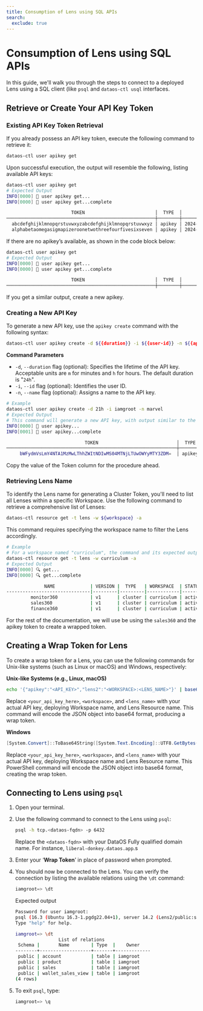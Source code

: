 ```yaml
---
title: Consumption of Lens using SQL APIs
search: 
  exclude: true
---
```


# Consumption of Lens using SQL APIs

In this guide, we'll walk you through the steps to connect to a deployed Lens using a SQL client (like `psql` and `dataos-ctl usql` interfaces. 

## Retrieve or Create Your API Key Token

### **Existing API Key Token Retrieval**

If you already possess an API key token, execute the following command to retrieve it:

```bash
dataos-ctl user apikey get   
```

Upon successful execution, the output will resemble the following, listing available API keys:

```bash
dataos-ctl user apikey get 
# Expected Output
INFO[0000] 🔑 user apikey get...                         
INFO[0000] 🔑 user apikey get...complete                 

                        TOKEN                          │  TYPE  │        EXPIRATION         │                   NAME                    
───────────────────────────────────────────────────────┼────────┼───────────────────────────┼───────────────────────────────────────────
  abcdefghijklmnopqrstuvwxyzabcdefghijklmnopqrstuvwxyz │ apikey │ 2024-03-02T05:30:00+05:30 │ token_officially_recently_alphabet
  alphabetaomegasigmapizeroonetwothreefourfivesixseven │ apikey │ 2024-02-28T05:30:00+05:30 │ token_newly_mathematics_equations       
```

If there are no apikey’s available, as shown in the code block below:

```bash
dataos-ctl user apikey get 
# Expected Output
INFO[0000] 🔑 user apikey get...                         
INFO[0000] 🔑 user apikey get...complete                 

                        TOKEN                          │  TYPE  │        EXPIRATION         │                   NAME                    
───────────────────────────────────────────────────────┼────────┼───────────────────────────┼───────────────────────────────────────────
```

If you get a similar output, create a new apikey.

### **Creating a New API Key**

To generate a new API key, use the `apikey create` command with the following syntax:

```bash
dataos-ctl user apikey create -d ${{duration}} -i ${{user-id}} -n ${{apikey-name}}
```
**Command Parameters**

- `-d`, `--duration` flag (optional): Specifies the lifetime of the API key. Acceptable units are `m` for minutes and `h` for hours. The default duration is "`24h`".
- `-i`, `--id` flag (optional): Identifies the user ID.
- `-n`, `--name` flag (optional): Assigns a name to the API key.

```bash
# Example
dataos-ctl user apikey create -d 21h -i iamgroot -n marvel
# Expected Output
# This command will generate a new API key, with output similar to the following:
INFO[0000] 🔑 user apikey...
INFO[0001] 🔑 user apikey...complete

                             TOKEN                             │  TYPE  │        EXPIRATION         │  NAME
───────────────────────────────────────────────────────────────┼────────┼───────────────────────────┼─────────
     bWFydmVsLmY4NTA1MzMwLThhZWItNDIwMS04MTNjLTUwOWYyMTY3ZDM=  │ apikey │ 2024-02-22T15:30:00+05:30 │ marvel
```

Copy the value of the Token column for the procedure ahead.

### **Retrieving Lens Name**

To identify the Lens name for generating a Cluster Token, you'll need to list all Lenses within a specific Workspace. Use the following command to retrieve a comprehensive list of Lenses:

```bash
dataos-ctl resource get -t lens -w ${workspace} -a
```

This command requires specifying the workspace name to filter the Lens accordingly.

```bash
# Example
# For a workspace named "curriculum", the command and its expected output are as follows:
dataos-ctl resource get -t lens -w curriculum -a
# Expected Output
INFO[0000] 🔍 get...                                     
INFO[0000] 🔍 get...complete                             

              NAME             | VERSION |  TYPE   | WORKSPACE  | STATUS |   RUNTIME   |     OWNER        
-------------------------------|---------|---------|------------|--------|-------------|-------------------
         monitor360            | v1      | cluster | curriculum | active | running:1   |     thor       
         sales360              | v1      | cluster | curriculum | active | running:1   |     ironman  
         finance360            | v1      | cluster | curriculum | active | running:2   |     thanos  
```

For the rest of the documentation, we will use be using the `sales360` and the apikey token to create a wrapped token.

## Creating a Wrap Token for Lens

To create a wrap token for a Lens, you can use the following commands for Unix-like systems (such as Linux or macOS) and Windows, respectively:

**Unix-like Systems (e.g., Linux, macOS)**

```bash
echo '{"apikey":"<API_KEY>","lens2":"<WORKSPACE>:<LENS_NAME>"}' | base64
```

Replace `<your_api_key_here>`, `<workspace>`, and `<lens_name>` with your actual API key, deploying Workspace name, and Lens Resource name. This command will encode the JSON object into base64 format, producing a wrap token.

**Windows**

```powershell
[System.Convert]::ToBase64String([System.Text.Encoding]::UTF8.GetBytes('{"apikey":"<your_api_key_here>","lens2": "<workspace>:<lens_name>"}'))
```

Replace `<your_api_key_here>`, `<workspace>`, and `<lens_name>` with your actual API key, deploying Workspace name and Lens Resource name. This PowerShell command will encode the JSON object into base64 format, creating the wrap token.

## Connecting to Lens using `psql`

1. Open your terminal.
2. Use the following command to connect to the Lens using `psql`:
    
    ```bash
    psql -h tcp.<dataos-fqdn> -p 6432
    ```
    
    Replace the `<dataos-fqdn>` with your DataOS Fully qualified domain name. For instance, `liberal-donkey.dataos.app`.s 
    
3. Enter your ‘**Wrap Token**’ in place of password when prompted.
4. You should now be connected to the Lens. You can verify the connection by listing the available relations using the `\dt` command:
    
    ```sql
    iamgroot=> \dt
    ```
    
    Expected output
    
    ```bash
    Password for user iamgroot: 
    psql (16.3 (Ubuntu 16.3-1.pgdg22.04+1), server 14.2 (Lens2/public:sales400 v0.35.41-01))
    Type "help" for help.
    
    iamgroot=> \dt
                    List of relations
     Schema |       Name        | Type  |    Owner    
    --------+-------------------+-------+-------------
     public | account           | table | iamgroot
     public | product           | table | iamgroot
     public | sales             | table | iamgroot
     public | wallet_sales_view | table | iamgroot
    (4 rows)
    ```
    
5. To exit `psql`, type:
    
    ```sql
    iamgroot=> \q
    ```
    